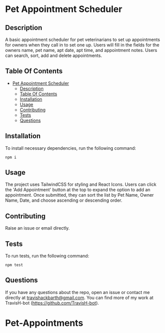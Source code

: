 # Pet Appointment Scheduler

## Description
A basic appointment scheduler for pet veterinarians to set up appointments for owners when they call in to set one up. Users will fill in the fields for the owners name, pet name, apt date, apt time, and appointment notes. Users can search, sort, add and delete appointments.

## Table Of Contents

- [Pet Appointment Scheduler](#pet-appointment-scheduler)
  - [Description](#description)
  - [Table Of Contents](#table-of-contents)
  - [Installation](#installation)
  - [Usage](#usage)
  - [Contributing](#contributing)
  - [Tests](#tests)
  - [Questions](#questions)

## Installation 

To install necessary dependencies, run the following command:

```
npm i
```

## Usage
The project uses TailwindCSS for styling and React Icons. Users can click the 'Add Appointment' button at the top to expand the option to add an appointment. Once submitted, they can sort the list by Pet Name, Owner Name, Date, and choose ascending or descending order.

## Contributing
Raise an issue or email directly.

## Tests

To run tests, run the following command:

```
npm test
```

## Questions
If you have any questions about the repo, open an issue or contact me directly at travishackbarth@gmail.com. You can find more of my work at TravisH-bot (https://github.com/TravisH-bot).

# Pet-Appointments
